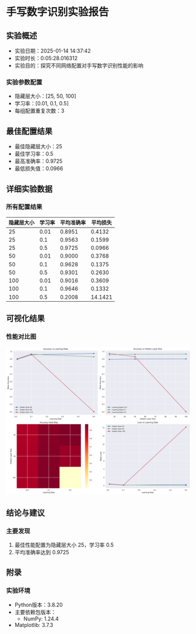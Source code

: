 # 手写数字识别实验报告

## 实验概述
- 实验日期：2025-01-14 14:37:42
- 实验时长：0:05:28.016312
- 实验目的：探究不同网络配置对手写数字识别性能的影响

### 实验参数配置
- 隐藏层大小：[25, 50, 100]
- 学习率：[0.01, 0.1, 0.5]
- 每组配置重复次数：3

## 最佳配置结果
- 最佳隐藏层大小：25
- 最佳学习率：0.5
- 最高准确率：0.9725
- 最低损失值：0.0966

## 详细实验数据

### 所有配置结果
| 隐藏层大小 | 学习率 | 平均准确率 | 平均损失 |
|------------|---------|------------|----------|
| 25 | 0.01 | 0.8951 | 0.4132 |
| 25 | 0.1 | 0.9563 | 0.1599 |
| 25 | 0.5 | 0.9725 | 0.0966 |
| 50 | 0.01 | 0.9000 | 0.3768 |
| 50 | 0.1 | 0.9628 | 0.1375 |
| 50 | 0.5 | 0.9301 | 0.2630 |
| 100 | 0.01 | 0.9016 | 0.3609 |
| 100 | 0.1 | 0.9646 | 0.1332 |
| 100 | 0.5 | 0.2008 | 14.1421 |

## 可视化结果
### 性能对比图
![实验结果对比图](../comparison_plots.png)

## 结论与建议

### 主要发现
1. 最佳性能配置为隐藏层大小 25，学习率 0.5
2. 平均准确率达到 0.9725

## 附录

### 实验环境
- Python版本：3.8.20
- 主要依赖包版本：
  - NumPy: 1.24.4
- Matplotlib: 3.7.3
